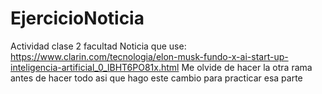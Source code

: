 # EjercicioNoticia
Actividad clase 2 facultad
Noticia que use: https://www.clarin.com/tecnologia/elon-musk-fundo-x-ai-start-up-inteligencia-artificial_0_lBHT6PO81x.html
Me olvide de hacer la otra rama antes de hacer todo asi que hago este cambio para practicar esa parte

